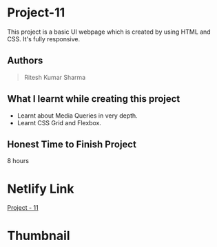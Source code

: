 
# Project-11

This project is a basic UI webpage which is created by using HTML and CSS. It's fully responsive.





## Authors

 >Ritesh Kumar Sharma


## What I learnt while creating this project

- Learnt about Media Queries in very depth.
- Learnt CSS Grid and Flexbox.



## Honest Time to Finish Project

8 hours



# Netlify Link

[Project - 11](https://project-11-rk.netlify.app/)

# Thumbnail

